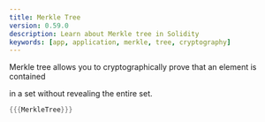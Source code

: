 ```yaml
---
title: Merkle Tree
version: 0.59.0
description: Learn about Merkle tree in Solidity
keywords: [app, application, merkle, tree, cryptography]
---
```


Merkle tree allows you to cryptographically prove that an element is contained

in a set without revealing the entire set.

```rust
{{{MerkleTree}}}
```

